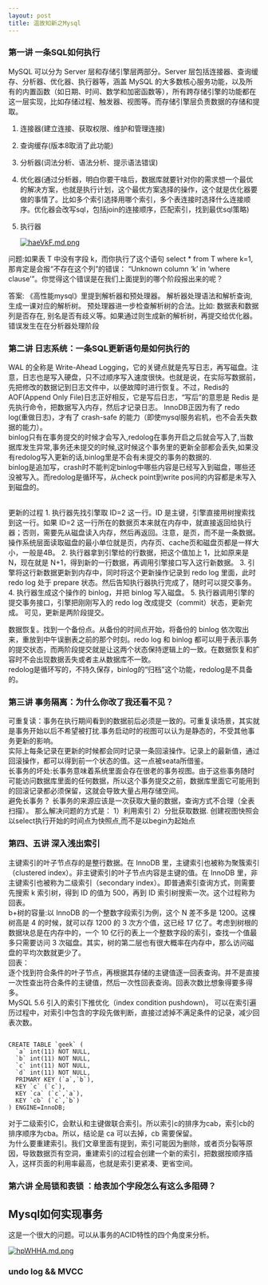 ```yaml
---
layout: post
title: 温故知新之Mysql
---
```



### 第一讲 一条SQL如何执行

MySQL 可以分为 Server 层和存储引擎层两部分。Server 层包括连接器、查询缓存、分析器、优化器、执行器等，涵盖 MySQL 的大多数核心服务功能，以及所有的内置函数（如日期、时间、数学和加密函数等），所有跨存储引擎的功能都在这一层实现，比如存储过程、触发器、视图等。而存储引擎层负责数据的存储和提取。<br>
1. 连接器(建立连接、获取权限、维护和管理连接)
2. 查询缓存(版本8取消了此功能)
3. 分析器(词法分析、语法分析、提示语法错误)
4. 优化器(通过分析器，明白你要干啥后，数据库就要针对你的需求想一个最优的解决方案，也就是执行计划，这个最优方案选择的操作，这个就是优化器要做的事情了。比如多个索引选择用哪个索引，多个表连接时选择什么连接顺序。优化器会改写sql，包括join的连接顺序，匹配索引，找到最优sql策略)
5. 执行器

   [![haeVkF.md.png](https://z3.ax1x.com/2021/08/31/haeVkF.md.png)](https://imgtu.com/i/haeVkF)

问题:如果表 T 中没有字段 k，而你执行了这个语句 select * from T where k=1, 那肯定是会报“不存在这个列”的错误： “Unknown column ‘k’ in ‘where clause’”。你觉得这个错误是在我们上面提到的哪个阶段报出来的呢？

答案: 《高性能mysql》里提到解析器和预处理器。 解析器处理语法和解析查询, 生成一课对应的解析树。 预处理器进一步检查解析树的合法。比如: 数据表和数据列是否存在, 别名是否有歧义等。如果通过则生成新的解析树，再提交给优化器。错误发生在在分析器处理阶段


### 第二讲 日志系统：一条SQL更新语句是如何执行的

WAL 的全称是 Write-Ahead Logging，它的关键点就是先写日志，再写磁盘。注意，日志也是写入硬盘，只不过顺序写入速度很快。也就是说，在实际写数据前，先把修改的数据记到日志文件中，以便故障时进行恢复。不过，Redis的AOF(Append Only File)日志正好相反，它是写后日志，“写后”的意思是 Redis 是先执行命令，把数据写入内存，然后才记录日志。 InnoDB正因为有了 redo log(重做日志)，才有了 crash-safe 的能力（即使mysql服务宕机，也不会丢失数据的能力）。
<br>
binlog只有在事务提交的时候才会写入,redolog在事务开启之后就会写入了,当数据库发生异常,事务还未提交的时候,这时候这个事务里的更新全部都会丢失,如果没有redolog写入更新的话,binlog里是不会有未提交的事务的数据的.
<br>binlog是追加写，crash时不能判定binlog中哪些内容是已经写入到磁盘，哪些还没被写入。而redolog是循环写，从check point到write pos间的内容都是未写入到磁盘的。

<br>
更新的过程
1. 执行器先找引擎取 ID=2 这一行。ID 是主键，引擎直接用树搜索找到这一行。如果 ID=2 这一行所在的数据页本来就在内存中，就直接返回给执行器；否则，需要先从磁盘读入内存，然后再返回。注意，是页，而不是一条数据。操作系统层面读取磁盘的最小单位就是页，内存页、cache页和磁盘页都是一样大小，一般是4B。
2. 执行器拿到引擎给的行数据，把这个值加上 1，比如原来是 N，现在就是 N+1，得到新的一行数据，再调用引擎接口写入这行新数据。
3. 引擎将这行新数据更新到内存中，同时将这个更新操作记录到 redo log 里面，此时 redo log 处于 prepare 状态。然后告知执行器执行完成了，随时可以提交事务。
4. 执行器生成这个操作的 binlog，并把 binlog 写入磁盘。
5. 执行器调用引擎的提交事务接口，引擎把刚刚写入的 redo log 改成提交（commit）状态，更新完成。
可见，更新是两阶段提交。

数据恢复。找到一个备份点。从备份的时间点开始，将备份的 binlog 依次取出来，重放到中午误删表之前的那个时刻。redo log 和 binlog 都可以用于表示事务的提交状态，而两阶段提交就是让这两个状态保持逻辑上的一致。在数据恢复和扩容时不会出现数据丢失或者主从数据库不一致。<br>
redolog是循环写的，不持久保存，binlog的“归档”这个功能，redolog是不具备的。


### 第三讲 事务隔离：为什么你改了我还看不见？

可重复读：事务在执行期间看到的数据前后必须是一致的。可重复读场景，其实就是事务开始以后不希望被打扰.事务启动时的视图可以认为是静态的，不受其他事务更新的影响。<br>
实际上每条记录在更新的时候都会同时记录一条回滚操作。记录上的最新值，通过回滚操作，都可以得到前一个状态的值。这一点被seata所借鉴。<br>
长事务的坏处:长事务意味着系统里面会存在很老的事务视图。由于这些事务随时可能访问数据库里面的任何数据，所以这个事务提交之前，数据库里面它可能用到的回滚记录都必须保留，这就会导致大量占用存储空间。<br>
避免长事务？ 长事务的来源应该是一次获取大量的数据，查询方式不合理（全表扫描）。 那么解决问题的方式是： 1）利用索引 2）分批获取数据.
创建视图快照会以select执行开始的时间点为快照点,而不是以begin为起始点

### 第四、五讲 深入浅出索引
主键索引的叶子节点存的是整行数据。在 InnoDB 里，主键索引也被称为聚簇索引（clustered index）。非主键索引的叶子节点内容是主键的值。在 InnoDB 里，非主键索引也被称为二级索引（secondary index）。即普通索引查询方式，则需要先搜索 k 索引树，得到 ID 的值为 500，再到 ID 索引树搜索一次。这个过程称为回表。<br>
b+树的容量:以 InnoDB 的一个整数字段索引为例，这个 N 差不多是 1200。这棵树高是 4 的时候，就可以存 1200 的 3 次方个值，这已经 17 亿了。考虑到树根的数据块总是在内存中的，一个 10 亿行的表上一个整数字段的索引，查找一个值最多只需要访问 3 次磁盘。其实，树的第二层也有很大概率在内存中，那么访问磁盘的平均次数就更少了。<br>
回表：<br>
逐个找到符合条件的叶子节点，再根据其存储的主键值逐一回表查询。并不是直接一次性查出符合条件的主键值，然后一次性回表查询。回表次数比想象得要多得多。
<br>
MySQL 5.6 引入的索引下推优化（index condition pushdown)， 可以在索引遍历过程中，对索引中包含的字段先做判断，直接过滤掉不满足条件的记录，减少回表次数。
```

CREATE TABLE `geek` (
  `a` int(11) NOT NULL,
  `b` int(11) NOT NULL,
  `c` int(11) NOT NULL,
  `d` int(11) NOT NULL,
  PRIMARY KEY (`a`,`b`),
  KEY `c` (`c`),
  KEY `ca` (`c`,`a`),
  KEY `cb` (`c`,`b`)
) ENGINE=InnoDB;

```
对于二级索引C，会默认和主键做联合索引。所以索引c的排序为cab，索引cb的排序顺序为cba。所以，结论是 ca 可以去掉，cb 需要保留。
<br>
为什么要重建索引。我们文章里面有提到，索引可能因为删除，或者页分裂等原因，导致数据页有空洞，重建索引的过程会创建一个新的索引，把数据按顺序插入，这样页面的利用率最高，也就是索引更紧凑、更省空间。


### 第六讲 全局锁和表锁 ：给表加个字段怎么有这么多阻碍？







## Mysql如何实现事务

这是一个很大的问题。可以从事务的ACID特性的四个角度来分析。



[![hpWHHA.md.png](https://z3.ax1x.com/2021/08/22/hpWHHA.md.png)](https://imgtu.com/i/hpWHHA)




### undo log && MVCC

